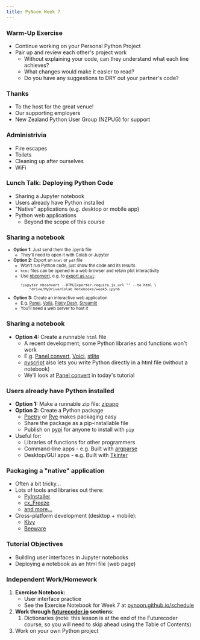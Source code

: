 ```yaml
---
title: PyNoon Week 7
---
```


### Warm-Up Exercise

* Continue working on your Personal Python Project
* Pair up and review each other's project work
  * Without explaining your code, can they understand what each line
    achieves?
  * What changes would make it easier to read?
  * Do you have any suggestions to DRY out your partner's code?

### Thanks

* To the host for the great venue!
* Our supporting employers
* New Zealand Python User Group (NZPUG) for support

### Administrivia

* Fire escapes
* Toilets
* Cleaning up after ourselves
* WiFi


### Lunch Talk: Deploying Python Code

* Sharing a Jupyter notebook
* Users already have Python installed
* "Native" applications (e.g. desktop or mobile app)
* Python web applications
  * Beyond the scope of this course

### Sharing a notebook

<div style="font-size: 0.8em;">

* **Option 1:** Just send them the .ipynb file
  * They'll need to open it with Colab or Jupyter
* **Option 2:** Export an `html` or `pdf` file
  * Won't run Python code, just show the code and its results
  * `html` files can be opened in a web browser and retain plot interactivity
  * Use [nbconvert](https://saturncloud.io/blog/convert-google-colab-notebook-to-pdf-html/), e.g. to [export as `html`](example_notebook.html):
    ```
    !jupyter nbconvert --HTMLExporter.require_js_url "" --to html \
        "drive/MyDrive/Colab Notebooks/week5.ipynb
    ```
* **Option 3:** Create an interactive web application
  * E.g. [Panel](https://panel.holoviz.org/), [Voilà](https://voila.readthedocs.io/), [Plotly Dash](https://dash.plotly.com/), [Streamlit](https://streamlit.io/)
  * You'll need a web server to host it

</div>

### Sharing a notebook

* **Option 4:** Create a runnable `html` file
  * A recent development; some Python libraries and functions won't work
  * E.g. [Panel convert](https://panel.holoviz.org/how_to/wasm/convert.html), [Voici](https://github.com/voila-dashboards/voici), [stlite](https://github.com/whitphx/stlite)
  * [pyscript](https://pyscript.net/) also lets you write Python directly in a html file (without a notebook)
  * We'll look at [Panel convert](https://panel.holoviz.org/how_to/wasm/convert.html) in today's tutorial

### Users already have Python installed

* **Option 1:** Make a runnable zip file: [zipapp](https://docs.python.org/3/library/zipapp.html)
* **Option 2:** Create a Python package
  * [Poetry](https://python-poetry.org/) or [Rye](https://rye-up.com/)
    makes packaging easy
  * Share the package as a pip-installable file
  * Publish on [pypi](https://pypi.org/) for anyone to install with `pip`
* Useful for:
  * Libraries of functions for other programmers
  * Command-line apps - e.g. Built with [argparse](https://docs.python.org/3/library/argparse.html)
  * Desktop/GUI apps - e.g. Built with [Tkinter](https://docs.python.org/3/library/tkinter.html)

### Packaging a "native" application

* Often a bit tricky...
* Lots of tools and libraries out there:
  * [PyInstaller](https://pyinstaller.org/en/stable/)
  * [cx_Freeze](https://marcelotduarte.github.io/cx_Freeze/)
  * [and more...](https://packaging.python.org/en/latest/overview/#bringing-your-own-python-executable)
* Cross-platform development (desktop + mobile):
  * [Kivy](https://kivy.org/doc/stable/)
  * [Beeware](https://beeware.org/)


### Tutorial Objectives

* Building user interfaces in Jupyter notebooks
* Deploying a notebook as an html file (web page)

### Independent Work/Homework

1. **Exercise Notebook:**
   * User interface practice
   * See the Exercise Notebook for Week 7 at
     [pynoon.github.io/schedule](https://pynoon.github.io/schedule)
2. **Work through [futurecoder.io](https://futurecoder.io) sections**:
   1. Dictionaries (note: this lesson is at the end of the Futurecoder
      course, so you will need to skip ahead using the Table of
      Contents)
3. Work on your own Python project
